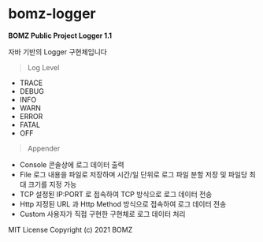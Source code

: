 # bomz-logger

**BOMZ Public Project Logger 1.1**

자바 기반의 Logger 구현체입니다


> Log Level

   - TRACE
   - DEBUG
   - INFO
   - WARN
   - ERROR
   - FATAL
   - OFF


> Appender

   - Console
      콘솔상에 로그 데이터 출력   
   - File
      로그 내용을 파일로 저장하며 시간/일 단위로 로그 파일 분할 저장 및 파일당 최대 크기를 지정 가능
   - TCP
      설정된 IP:PORT 로 접속하여 TCP 방식으로 로그 데이터 전송
   - Http 
      지정된 URL 과 Http Method 방식으로 접속하여 로그 데이터 전송
   - Custom
      사용자가 직접 구현한 구현체로 로그 데이터 처리



MIT License
Copyright (c) 2021 BOMZ
